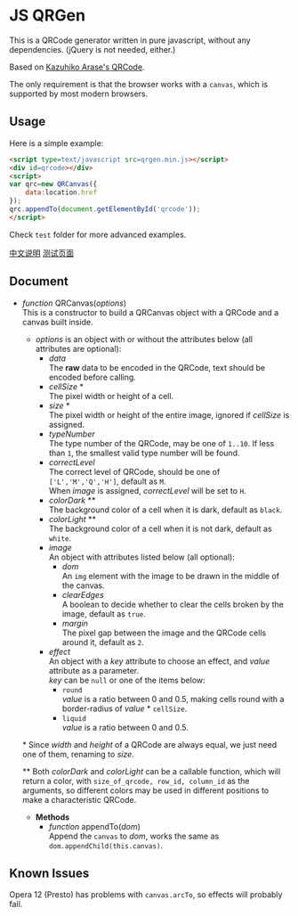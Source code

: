 JS QRGen
===

This is a QRCode generator written in pure javascript, without any dependencies. (jQuery is not needed, either.)

Based on [Kazuhiko Arase's QRCode](http://www.d-project.com/).

The only requirement is that the browser works with a `canvas`, which is supported by most modern browsers.

Usage
---
Here is a simple example:

``` html
<script type=text/javascript src=qrgen.min.js></script>
<div id=qrcode></div>
<script>
var qrc=new QRCanvas({
	data:location.href
});
qrc.appendTo(document.getElementById('qrcode'));
</script>
```

Check `test` folder for more advanced examples.

[中文说明](http://geraldl.net/it/qrgen) [测试页面](http://geraldl.net/js/qrgen-test)

Document
---

* *function* QRCanvas(*options*)  
  This is a constructor to build a QRCanvas object with a QRCode and a canvas built inside.
  * *options* is an object with or without the attributes below (all attributes are optional):
    * *data*  
      The **raw** data to be encoded in the QRCode, text should be encoded before calling.
    * *cellSize* \*  
      The pixel width or height of a cell.
    * *size* \*  
      The pixel width or height of the entire image, ignored if *cellSize* is assigned.
    * *typeNumber*  
      The type number of the QRCode, may be one of `1..10`. If less than `1`, the smallest valid type number will be found.
    * *correctLevel*  
      The correct level of QRCode, should be one of `['L','M','Q','H']`, default as `M`.  
      When *image* is assigned, *correctLevel* will be set to `H`.
    * *colorDark* \*\*  
      The background color of a cell when it is dark, default as `black`.
    * *colorLight* \*\*  
      The background color of a cell when it is not dark, default as `white`.
    * *image*  
      An object with attributes listed below (all optional):
      * *dom*  
        An `img` element with the image to be drawn in the middle of the canvas.
      * *clearEdges*  
        A boolean to decide whether to clear the cells broken by the image, default as `true`.
      * *margin*  
        The pixel gap between the image and the QRCode cells around it, default as `2`.
    * *effect*  
      An object with a *key* attribute to choose an effect, and *value* attribute as a parameter.  
      *key* can be `null` or one of the items below:
      * `round`  
        *value* is a ratio between 0 and 0.5, making cells round with a border-radius of *value* * `cellSize`.
      * `liquid`  
        *value* is a ratio between 0 and 0.5.

  \* Since *width* and *height* of a QRCode are always equal, we just need one of them, renaming to *size*.

  \*\* Both *colorDark* and *colorLight* can be a callable function, which will return a color,
     with `size_of_qrcode, row_id, column_id` as the arguments, so different colors may be used
     in different positions to make a characteristic QRCode.

  * **Methods**
    * *function* appendTo(*dom*)  
      Append the `canvas` to *dom*, works the same as `dom.appendChild(this.canvas)`.

Known Issues
---
Opera 12 (Presto) has problems with `canvas.arcTo`, so effects will probably fail.
